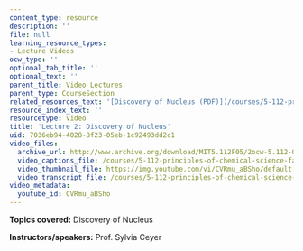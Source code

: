 ```yaml
---
content_type: resource
description: ''
file: null
learning_resource_types:
- Lecture Videos
ocw_type: ''
optional_tab_title: ''
optional_text: ''
parent_title: Video Lectures
parent_type: CourseSection
related_resources_text: '[Discovery of Nucleus (PDF)](/courses/5-112-principles-of-chemical-science-fall-2005/resources/lecture2)'
resource_index_text: ''
resourcetype: Video
title: 'Lecture 2: Discovery of Nucleus'
uid: 7036eb94-4028-8f23-05eb-1c92493dd2c1
video_files:
  archive_url: http://www.archive.org/download/MIT5.112F05/2ocw-5.112-09sep2005-220k.mp4
  video_captions_file: /courses/5-112-principles-of-chemical-science-fall-2005/23006f3d33945231bcd47bb5a4ea13d8_CVRmu_aBSho.vtt
  video_thumbnail_file: https://img.youtube.com/vi/CVRmu_aBSho/default.jpg
  video_transcript_file: /courses/5-112-principles-of-chemical-science-fall-2005/9fef7fa72bdb7d4b9bd990db4ac08fba_CVRmu_aBSho.pdf
video_metadata:
  youtube_id: CVRmu_aBSho
---
```


**Topics covered:** Discovery of Nucleus

**Instructors/speakers:** Prof. Sylvia Ceyer